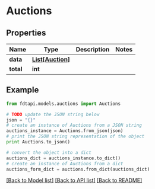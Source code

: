 # Auctions


## Properties
Name | Type | Description | Notes
------------ | ------------- | ------------- | -------------
**data** | [**List[Auction]**](Auction.md) |  | 
**total** | **int** |  | 

## Example

```python
from fdtapi.models.auctions import Auctions

# TODO update the JSON string below
json = "{}"
# create an instance of Auctions from a JSON string
auctions_instance = Auctions.from_json(json)
# print the JSON string representation of the object
print Auctions.to_json()

# convert the object into a dict
auctions_dict = auctions_instance.to_dict()
# create an instance of Auctions from a dict
auctions_form_dict = auctions.from_dict(auctions_dict)
```
[[Back to Model list]](../README.md#documentation-for-models) [[Back to API list]](../README.md#documentation-for-api-endpoints) [[Back to README]](../README.md)


